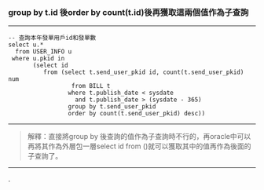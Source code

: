 ### group by t.id 後order by count(t.id)後再獲取這兩個值作為子查詢

****

```
-- 查詢本年發單用戶id和發單數
select u.*
  from USER_INFO u
 where u.pkid in
       (select id
          from (select t.send_user_pkid id, count(t.send_user_pkid) num
                  from BILL t
                 where t.publish_date < sysdate
                   and t.publish_date > (sysdate - 365)
                 group by t.send_user_pkid
                 order by count(t.send_user_pkid) desc))
```

****

> 解釋：直接將group by 後查詢的值作為子查詢時不行的，再oracle中可以再將其作為外層包一層select id from ()就可以獲取其中的值再作為後面的子查詢了。

****

.
